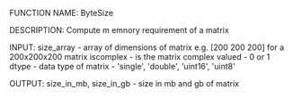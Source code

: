 FUNCTION NAME:
  ByteSize

DESCRIPTION:
  Compute m emnory requirement of a matrix

INPUT:
  size_array - array of dimensions of matrix e.g. [200 200 200]
  for a 200x200x200 matrix
  iscomplex - is the matrix complex valued - 0 or 1
  dtype - data type of matrix - 'single', 'double', 'uint16', 'uint8'

OUTPUT:
  size_in_mb, size_in_gb - size in mb and gb of matrix
